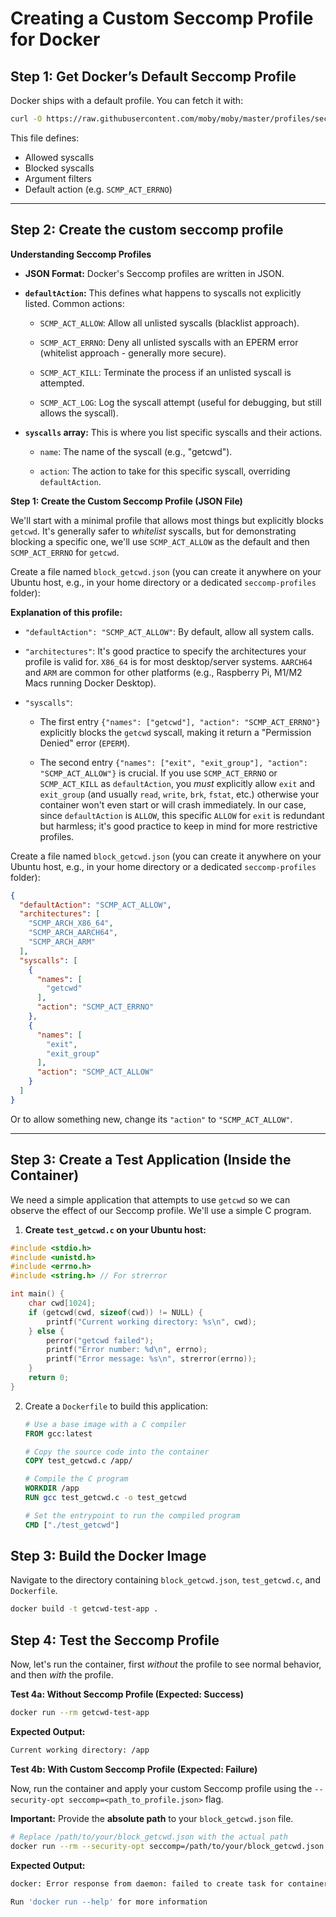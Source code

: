 # Creating a Custom Seccomp Profile for Docker

## Step 1: Get Docker’s Default Seccomp Profile

Docker ships with a default profile. You can fetch it with:

```bash
curl -O https://raw.githubusercontent.com/moby/moby/master/profiles/seccomp/default.json
```

This file defines:

- Allowed syscalls
- Blocked syscalls
- Argument filters
- Default action (e.g. `SCMP_ACT_ERRNO`)

---

## Step 2: Create the custom seccomp profile

**Understanding Seccomp Profiles**

- **JSON Format:** Docker's Seccomp profiles are written in JSON.

- **`defaultAction`:** This defines what happens to syscalls not explicitly listed. Common actions:
  
  - `SCMP_ACT_ALLOW`: Allow all unlisted syscalls (blacklist approach).
  
  - `SCMP_ACT_ERRNO`: Deny all unlisted syscalls with an EPERM error (whitelist approach - generally more secure).
  
  - `SCMP_ACT_KILL`: Terminate the process if an unlisted syscall is attempted.
  
  - `SCMP_ACT_LOG`: Log the syscall attempt (useful for debugging, but still allows the syscall).

- **`syscalls` array:** This is where you list specific syscalls and their actions.
  
  - `name`: The name of the syscall (e.g., "getcwd").
  
  - `action`: The action to take for this specific syscall, overriding `defaultAction`.

**Step 1: Create the Custom Seccomp Profile (JSON File)**

We'll start with a minimal profile that allows most things but explicitly blocks `getcwd`. It's generally safer to *whitelist* syscalls, but for demonstrating blocking a specific one, we'll use `SCMP_ACT_ALLOW` as the default and then `SCMP_ACT_ERRNO` for `getcwd`.

Create a file named `block_getcwd.json` (you can create it anywhere on your Ubuntu host, e.g., in your home directory or a dedicated `seccomp-profiles` folder):

**Explanation of this profile:**

- `"defaultAction": "SCMP_ACT_ALLOW"`: By default, allow all system calls.

- `"architectures"`: It's good practice to specify the architectures your profile is valid for. `X86_64` is for most desktop/server systems. `AARCH64` and `ARM` are common for other platforms (e.g., Raspberry Pi, M1/M2 Macs running Docker Desktop).

- `"syscalls"`:
  
  - The first entry `{"names": ["getcwd"], "action": "SCMP_ACT_ERRNO"}` explicitly blocks the `getcwd` syscall, making it return a "Permission Denied" error (`EPERM`).
  
  - The second entry `{"names": ["exit", "exit_group"], "action": "SCMP_ACT_ALLOW"}` is crucial. If you use `SCMP_ACT_ERRNO` or `SCMP_ACT_KILL` as `defaultAction`, you *must* explicitly allow `exit` and `exit_group` (and usually `read`, `write`, `brk`, `fstat`, etc.) otherwise your container won't even start or will crash immediately. In our case, since `defaultAction` is `ALLOW`, this specific `ALLOW` for `exit` is redundant but harmless; it's good practice to keep in mind for more restrictive profiles.

Create a file named `block_getcwd.json` (you can create it anywhere on your Ubuntu host, e.g., in your home directory or a dedicated `seccomp-profiles` folder):

```json
{
  "defaultAction": "SCMP_ACT_ALLOW",
  "architectures": [
    "SCMP_ARCH_X86_64",
    "SCMP_ARCH_AARCH64",
    "SCMP_ARCH_ARM"
  ],
  "syscalls": [
    {
      "names": [
        "getcwd"
      ],
      "action": "SCMP_ACT_ERRNO"
    },
    {
      "names": [
        "exit",
        "exit_group"
      ],
      "action": "SCMP_ACT_ALLOW"
    }
  ]
}
```

Or to allow something new, change its `"action"` to `"SCMP_ACT_ALLOW"`.

---

## Step 3: Create a Test Application (Inside the Container)

We need a simple application that attempts to use `getcwd` so we can observe the effect of our Seccomp profile. We'll use a simple C program.

1. **Create `test_getcwd.c` on your Ubuntu host:**

```c
#include <stdio.h>
#include <unistd.h>
#include <errno.h>
#include <string.h> // For strerror

int main() {
    char cwd[1024];
    if (getcwd(cwd, sizeof(cwd)) != NULL) {
        printf("Current working directory: %s\n", cwd);
    } else {
        perror("getcwd failed");
        printf("Error number: %d\n", errno);
        printf("Error message: %s\n", strerror(errno));
    }
    return 0;
}
```

2. Create a `Dockerfile` to build this application:
   
   ```dockerfile
   # Use a base image with a C compiler
   FROM gcc:latest
   
   # Copy the source code into the container
   COPY test_getcwd.c /app/
   
   # Compile the C program
   WORKDIR /app
   RUN gcc test_getcwd.c -o test_getcwd
   
   # Set the entrypoint to run the compiled program
   CMD ["./test_getcwd"]
   ```

## Step 3: Build the Docker Image

Navigate to the directory containing `block_getcwd.json`, `test_getcwd.c`, and `Dockerfile`.

```bash
docker build -t getcwd-test-app .
```

## **Step 4: Test the Seccomp Profile**

Now, let's run the container, first *without* the profile to see normal behavior, and then *with* the profile.

**Test 4a: Without Seccomp Profile (Expected: Success)**

```bash
docker run --rm getcwd-test-app
```

**Expected Output:**

```bash
Current working directory: /app
```

**Test 4b: With Custom Seccomp Profile (Expected: Failure)**

Now, run the container and apply your custom Seccomp profile using the `--security-opt seccomp=<path_to_profile.json>` flag.

**Important:** Provide the **absolute path** to your `block_getcwd.json` file.

```bash
# Replace /path/to/your/block_getcwd.json with the actual path
docker run --rm --security-opt seccomp=/path/to/your/block_getcwd.json getcwd-test-app
```

**Expected Output:**

```bash
docker: Error response from daemon: failed to create task for container: failed to create shim task: OCI runtime create failed: runc create failed: unable to start container process: error during container init: failed to verify if current working directory is safe: operation not permitted: unknown

Run 'docker run --help' for more information
```
